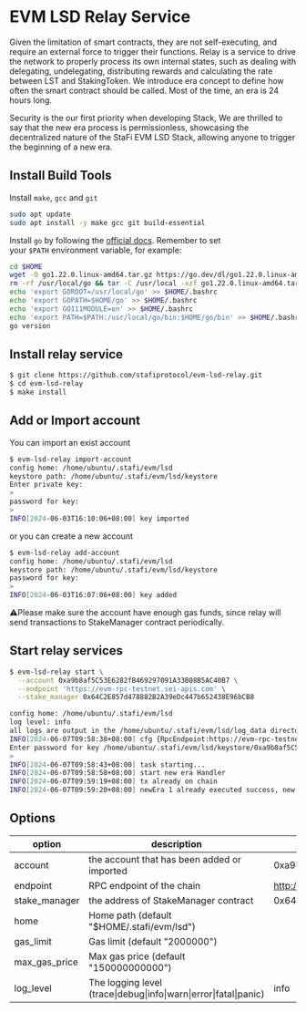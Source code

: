 # EVM LSD Relay Service

Given the limitation of smart contracts, they are not self-executing, and require an external force to trigger their functions. Relay is a service to drive the network to properly process its own internal states, such as dealing with delegating, undelegating, distributing rewards and calculating the rate between LST and StakingToken. We introduce era concept to define how often the smart contract should be called. Most of the time, an era is 24 hours long.

Security is the our first priority when developing Stack, We are thrilled to say that the new era process is permissionless, showcasing the decentralized nature of the StaFi EVM LSD Stack, allowing anyone to trigger the beginning of a new era.

## Install Build Tools

Install `make`, `gcc` and `git`

```bash
sudo apt update
sudo apt install -y make gcc git build-essential
```

Install `go` by following the [official docs](https://golang.org/doc/install). Remember to set your `$PATH` environment variable, for example:

```bash
cd $HOME
wget -O go1.22.0.linux-amd64.tar.gz https://go.dev/dl/go1.22.0.linux-amd64.tar.gz
rm -rf /usr/local/go && tar -C /usr/local -xzf go1.22.0.linux-amd64.tar.gz && rm go1.22.0.linux-amd64.tar.gz
echo 'export GOROOT=/usr/local/go' >> $HOME/.bashrc
echo 'export GOPATH=$HOME/go' >> $HOME/.bashrc
echo 'export GO111MODULE=on' >> $HOME/.bashrc
echo 'export PATH=$PATH:/usr/local/go/bin:$HOME/go/bin' >> $HOME/.bashrc && . $HOME/.bashrc
go version
```

## Install relay service

```bash
$ git clone https://github.com/stafiprotocol/evm-lsd-relay.git
$ cd evm-lsd-relay
$ make install
```

## Add or Import account

You can import an exist account

```bash
$ evm-lsd-relay import-account 
config home: /home/ubuntu/.stafi/evm/lsd
keystore path: /home/ubuntu/.stafi/evm/lsd/keystore
Enter private key:
> 
password for key:
> 
INFO[2024-06-03T16:10:06+08:00] key imported                                  address=0xa9b8af5C53E6282fB469297091A33B08B5AC40B7 file=/home/ubuntu/.stafi/evm/lsd/keystore/0xa9b8af5C53E6282fB469297091A33B08B5AC40B7.key
```

or you can create a new account

```bash
$ evm-lsd-relay add-account 
config home: /home/ubuntu/.stafi/evm/lsd
keystore path: /home/ubuntu/.stafi/evm/lsd/keystore
password for key:
> 
INFO[2024-06-03T16:07:06+08:00] key added                                     address=0x04677765e9d5C1cc5Ad40e9AD8b56c441DdeF04C file=/home/ubuntu/.stafi/evm/lsd/keystore/0x04677765e9d5C1cc5Ad40e9AD8b56c441DdeF04C.key
```

⚠️Please make sure the account have enough gas funds, since relay will send transactions to StakeManager contract periodically.

## Start relay services

```bash
$ evm-lsd-relay start \
  --account 0xa9b8af5C53E6282fB469297091A33B08B5AC40B7 \
  --endpoint 'https://evm-rpc-testnet.sei-apis.com' \
  --stake_manager 0x64C2E857d478882B2A39eDc447b652438E96bCB8

config home: /home/ubuntu/.stafi/evm/lsd
log level: info
all logs are output in the /home/ubuntu/.stafi/evm/lsd/log_data directory
INFO[2024-06-07T09:58:38+08:00] cfg {RpcEndpoint:https://evm-rpc-testnet.sei-apis.com Account:0xa9b8af5C53E6282fB469297091A33B08B5AC40B7 GasLimit:2000000 MaxGasPrice:150000000000 StakeMangerAddress:0x64C2E857d478882B2A39eDc447b652438E96bCB8 FactoryAddress: LogFilePath:/home/ubuntu/.stafi/evm/lsd/log_data KeystorePath:/home/ubuntu/.stafi/evm/lsd/keystore} 
Enter password for key /home/ubuntu/.stafi/evm/lsd/keystore/0xa9b8af5C53E6282fB469297091A33B08B5AC40B7.key:
> 
INFO[2024-06-07T09:58:43+08:00] task starting...                             
INFO[2024-06-07T09:58:58+08:00] start new era Handler                        
INFO[2024-06-07T09:59:19+08:00] tx already on chain                           tx=0xdc328a1e4856e1b2e69783f4be3a0e3dec1cdc17dc6b708f93648cf7a98448d0 tx success=true
INFO[2024-06-07T09:59:20+08:00] newEra 1 already executed success, new rate: 1000000000000000000, old rate: 1000000000000000000, new pool info: {pool: 0x46Dab254e585357bB3F925E2E42bEFA934F95107, era: 1, bond: 0, unbond: 0, active: 0} , old pool info: {pool: 0x46Dab254e585357bB3F925E2E42bEFA934F95107, era: 0, bond: 0, unbond: 0, active: 0}
```

## Options

| option | description | example value |
| --- | --- | --- |
| account | the account that has been added or imported | 0xa9b8af5C53E6282fB469297091A33B08B5AC40B7 |
| endpoint | RPC endpoint of the chain | http://127.0.0.1:8545 |
| stake_manager | the address of StakeManager contract | 0x64C2E857d478882B2A39eDc447b652438E96bCB8 |
| home | Home path (default "$HOME/.stafi/evm/lsd") |  |
| gas_limit | Gas limit (default "2000000") |  |
| max_gas_price | Max gas price (default "150000000000") |  |
| log_level | The logging level (trace\|debug\|info\|warn\|error\|fatal\|panic) |  info |
